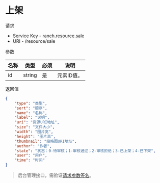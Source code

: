 # 上架

请求
- Service Key - ranch.resource.sale
- URI - /resource/sale

参数

|名称|类型|必须|说明|
|---|---|---|---|
|id|string|是|元素ID值。|

返回值
```json
{
    "type": "类型",
    "sort": "顺序",
    "name": "名称",
    "label": "说明",
    "uri": "资源URI地址",
    "size": "文件大小",
    "width": "图片宽",
    "height": "图片高",
    "thumbnail": "缩略图URI地址",
    "author": "作者",
    "state": "状态：0-待审核；1-审核通过；2-审核拒绝；3-已上架；4-已下架",
    "user": "用户",
    "time": "时间"
}
```

> 后台管理接口，需验证[请求参数签名](https://github.com/heisedebaise/tephra/blob/master/tephra-ctrl/doc/sign.md)。